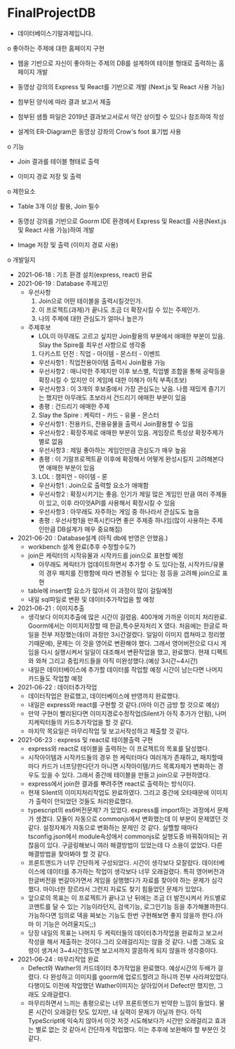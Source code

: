 # FinalProjectDB
- 데이터베이스기말과제입니다.

o 좋아하는 주제에 대한 홈페이지 구현

- 웹을 기반으로 자신이 좋아하는 주제의 DB를 설계하여 테이블 형태로 출력하는 홈페이지 개발

- 동영상 강의의 Express 및 React를 기반으로 개발 (Next.js 및 React 사용 가능)

- 첨부된 양식에 따라 결과 보고서 제출

- 첨부된 샘플 파일은 2019년 결과보고서로서 약간 상이할 수 있으나 참조하여 작성

- 설계의 ER-Diagram은 동영상 강좌의 Crow's foot 표기법 사용



o 기능 

- Join 결과를 테이블 형태로 출력

- 이미지 경로 저장 및 출력 



o 제한요소 

- Table 3개 이상 활용, Join 필수 

- 동영상 강의를 기반으로 Goorm IDE 환경에서 Express 및 React를 사용(Next.js 및 React 사용 가능)하여 개발

- Image 저장 및 출력 (이미지 경로 사용)

o 개발일지
- 2021-06-18 : 기초 환경 설치(express, react) 완료
- 2021-06-19 : Database 주제고민
  - 우선사항
    1. Join으로 어떤 테이블을 출력시킬것인가.
	2. 이 프로젝트(과제)가 끝나도 조금 더 확장시킬 수 있는 주제인가.
	3. 나의 주제에 대한 관심도가 얼마나 높은가
  - 주제후보
    - LOL이 아무래도 고르고 싶지만 Join활용의 부분에서 애매한 부분이 있음. Slay the Spire를 최우선 사항으로 생각중
    1. 다키스트 던전 : 직업 - 아이템 - 몬스터 - 이벤트
	  - 우선사항1 : 직업전용아이템 출력시 Join활용 가능
	  - 우선사항2 : 매니악한 주제지만 이후 보스별, 직업별 조합을 통해 공략등을 확장시킬 수 있지만 이 게임에 대한 이해가 아직 부족(초보)
	  - 우선사항3 : 이 3개의 후보중에서 가장 관심도는 낮음. 나름 재밌게 즐기기는 했지만 아무래도 초보라서 건드리기 애매한 부분이 있음
	  - 총평 : 건드리기 애매한 주제
    2. Slay the Spire : 케릭터 - 카드 - 유물 - 몬스터
	  - 우선사항1 : 전용카드, 전용유물을 출력시 Join활용할 수 있음
	  - 우선사항2 : 확장주제로 애매한 부분이 있음. 게임장르 특성상 확장주제가 별로 없음
	  - 우선사항3 : 제일 좋아하는 게임인만큼 관심도가 매우 높음
	  - 총평 : 이 기말프로젝트끝 이후에 확장해서 어떻게 완성시킬지 고려해본다면 애매한 부분이 있음
	3. LOL : 챔피언 - 아이템 - 룬
	  - 우선사항1 : Join으로 출력할 요소가 애매함
	  - 우선사항2 : 확장시키기는 좋음. 인기가 제일 많은 게임인 만큼 여러 주제들이 있고, 이후 라이엇API를 사용해서 확장시킬 수 있음
	  - 우선사항3 : 아무래도 자주하는 게임 중 하나라서 관심도도 높음
	  - 총평 : 우선사항1을 만족시킨다면 좋은 주제중 하나임(많이 사용하는 주제인만큼 DB설계가 매우 중요해짐)
- 2021-06-20 : Database설계 (아직 db에 반영은 안했음.)
  - workbench 설계 완료(추후 수정할수도?)
  - join은 케릭터의 시작유물과 시작카드를 join으로 표현할 예정
    - 아무래도 케릭터가 업데이트하면서 추가할 수 도 있다는점, 시작카드/유물의 경우 패치를 진행함에 따라 변경될 수 있다는 점 등을 고려해 join으로 표현
  - table에 insert할 요소가 많아서 이 과정이 많이 걸릴예정
  - 내일 sql파일로 변환 및 데이터추가작업을 할 예정
- 2021-06-21 : 이미지추출
  - 생각보다 이미지추출에 많은 시간이 걸렸음. 400개에 가까운 이미지 처리완료. Goorm에서는 이미지저장할 때 한글,특수문자처리 X 였다. 처음에는 한글로 파일을 전부 저장했는데(이 과정만 3시간걸렸다. 일일이 이미지 캡쳐따고 정리했기때문에), 문제는 이 것을 영어로 변환해야 했다. 그래서 영어버전으로 다시 게임을 다시 실행시켜서 일일이 대조해서 변환작업을 했고, 완료했다. 현재 디펙트와 와쳐 그리고 중립카드들을 아직 미완성했다.(예상 3시간~4시간)
  - 내일은 데이터베이스에 추가할 데이터를 작업할 예정 시간이 남는다면 나머지 카드들도 작업할 예정
- 2021-06-22 : 데이터추가작업
  - 데이터작업은 완료했고, 데이터베이스에 반영까지 완료했다. 
  - 내일은 express와 react를 구현할 것 같다.(아마 이건 금방 할 것으로 예상)
  - 만약 구현이 빨리된다면 이미지경로수정작업(Silent가 아직 추가가 안됨), 나머지케릭터들의 카드추가작업을 할 것 같다.
  - 마지막 목요일은 마무리작업 및 보고서작성하고 제출할 것 같다.
- 2021-06-23 : express 및 react로 테이블출력 구현
  - express와 react로 테이블을 출력하는 이 프로젝트의 목표를 달성했다.
  - 시작아이템과 시작카드들의 경우 한 케릭터마다 여러개가 존재하고, 패치할때마다 카드가 너프당한다던가 아니면 시작아이템/카드 목록자체가 변화하는 경우도 있을 수 있다. 그래서 중간에 테이블을 만들고 join으로 구현하였다.
  - express에서 join한 결과를 뿌려주면 react로 출력하는 방식이다.
  - 현재 Silent의 이미지처리작업도 완료하였다. 그리고 중간에 오타때문에 이미지가 출력이 안되었던 것들도 처리완료했다.
  - typescript의 es6버전문제? 가 있었다. express를 import하는 과정에서 문제가 생겼다. 모듈이 자동으로 commonjs에서 변화했는데 이 부분이 문제였던 것 같다. 설정자체가 자동으로 변화하는 문제인 것 같다. 실핼할 때마다 tsconfig.json에서 module속성에서 commonjs로 실행도중 바꿔줘야되는 귀찮음이 있다. 구글링해보니 여러 해결방법이 있었는데 다 소용이 없었다. 다른 해결방법을 찾아봐야 할 것 같다.
  - 프론트엔드가 너무 간단하게 구성되었다. 시간이 생각보다 모잘랐다. 데이터베이스에 데이터를 추가하는 작업이 생각보다 너무 오래걸렸다. 특히 영어버전과 한글버전을 번갈아가면서 게임을 실행했다가 자료를 찾아야 하는 문제가 심각했다. 마이너한 장르라서 그런지 자료도 찾기 힘들었던 문제가 있었다.
  - 앞으로의 목표는 이 프로젝트가 끝나고 난 뒤에는 조금 더 발전시켜서 카드별로 코멘트를 달 수 있는 기능이라던지, 검색기능, 로그인기능 등을 추가해볼까한다. 가능하다면 임의로 덱을 짜보는 기능도 한번 구현해보면 좋지 않을까 한다.(아마 이 기능은 어려울지도;;)
  - 당장 내일의 목표는 나머지 두 케릭터들의 데이터추가작업을 완료하고 보고서작성을 해서 제출하는 것이다.그리 오래걸리지는 않을 것 같다. 나름 그래도 요령이 생겨서 3~4시간정도면 보고서까지 깔끔하게 되지 않을까 생각중이다.
- 2021-06-24 : 마무리작업 완료
  - Defect와 Wather의 카드데이터 추가작업을 완료했다. 예상시간의 두배가 걸렸다. 다 완성하고 이미지를 goorm에 업로드할려고 하니까 전부 사라져있었다. 다행이도 이전에 작업했던 Wather이미지는 살아있어서 Defect만 했지만, 그래도 오래걸렸다.
  - 마무리하면서 느끼는 총평으로는 너무 프론트엔드가 빈약한 느낌이 들었다. 물론 시간이 오래걸린 탓도 있지만, 내 실력이 문제가 아닐까 한다. 아직 TypeScript에 익숙치 않아서 이것 저것 시도해보다가 시간만 오래걸리고 효과는 별로 없는 것 같아서 간단하게 작업했다. 이는 추후에 보완해야 할 부분인 것 같다.
